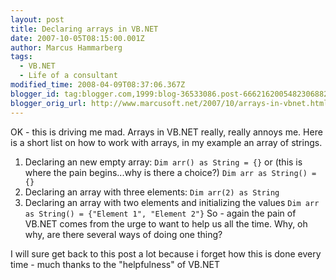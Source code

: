 ```yaml
---
layout: post
title: Declaring arrays in VB.NET
date: 2007-10-05T08:15:00.001Z
author: Marcus Hammarberg
tags:
  - VB.NET
  - Life of a consultant
modified_time: 2008-04-09T08:37:06.367Z
blogger_id: tag:blogger.com,1999:blog-36533086.post-6662162005482306882
blogger_orig_url: http://www.marcusoft.net/2007/10/arrays-in-vbnet.html
---
```



OK - this is driving me mad. Arrays in VB.NET really, really <span
id="SPELLING_ERROR_0" class="blsp-spelling-error"><span
id="SPELLING_ERROR_0"
class="blsp-spelling-corrected">annoys me. Here is a short
list on how to work with arrays, in my example an array of strings.

1. Declaring an new empty array:
    `Dim arr() as String = {}`
    or (this is where the pain begins...why is there a choice?)
    `Dim arr as String() = {}`
2. Declaring an array with three elements:
    `Dim arr(2) as String`
3. Declaring an array with two elements and initializing the values
    `Dim arr as String() = {"Element 1", "Element 2"}`
So - again the pain of VB.NET comes from the urge to want to help us all
the time. Why, oh why, are there several ways of doing one thing?

I will sure get back to this post a lot because i forget how this is
done every
time - much thanks to the "helpfulness" of VB.NET
